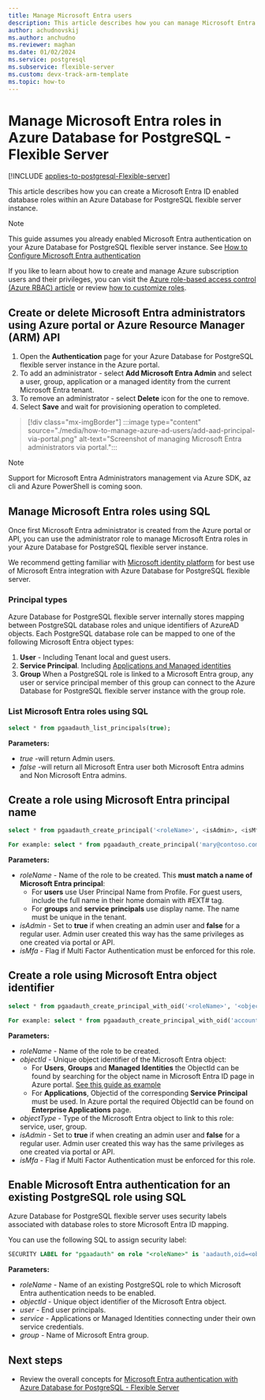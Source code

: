 ```yaml
---
title: Manage Microsoft Entra users
description: This article describes how you can manage Microsoft Entra ID enabled roles to interact with Azure Database for PostgreSQL - Flexible Server.
author: achudnovskij
ms.author: anchudno
ms.reviewer: maghan
ms.date: 01/02/2024
ms.service: postgresql
ms.subservice: flexible-server
ms.custom: devx-track-arm-template
ms.topic: how-to
---
```


# Manage Microsoft Entra roles in Azure Database for PostgreSQL - Flexible Server 

[!INCLUDE [applies-to-postgresql-Flexible-server](../includes/applies-to-postgresql-Flexible-server.md)]

This article describes how you can create a Microsoft Entra ID enabled database roles within an Azure Database for PostgreSQL flexible server instance.

> [!NOTE]  
> This guide assumes you already enabled Microsoft Entra authentication on your Azure Database for PostgreSQL flexible server instance.
> See [How to Configure Microsoft Entra authentication](./how-to-configure-sign-in-azure-ad-authentication.md)

If you like to learn about how to create and manage Azure subscription users and their privileges, you can visit the [Azure role-based access control (Azure RBAC) article](../../role-based-access-control/built-in-roles.md) or review [how to customize roles](../../role-based-access-control/custom-roles.md).

<a name='create-or-delete-azure-ad-administrators-using-azure-portal-or-azure-resource-manager-arm-api'></a>

## Create or delete Microsoft Entra administrators using Azure portal or Azure Resource Manager (ARM) API

1. Open the **Authentication** page for your Azure Database for PostgreSQL flexible server instance in the Azure portal.
1. To add an administrator - select **Add Microsoft Entra Admin**  and select a user, group, application or a managed identity from the current Microsoft Entra tenant.
1. To remove an administrator - select **Delete** icon for the one to remove.
1. Select **Save** and wait for provisioning operation to completed.

> [!div class="mx-imgBorder"]
> :::image type="content" source="./media/how-to-manage-azure-ad-users/add-aad-principal-via-portal.png" alt-text="Screenshot of managing Microsoft Entra administrators via portal.":::

> [!NOTE]  
> Support for Microsoft Entra Administrators management via Azure SDK, az cli and Azure PowerShell is coming soon.

<a name='manage-azure-ad-roles-using-sql'></a>

## Manage Microsoft Entra roles using SQL

Once first Microsoft Entra administrator is created from the Azure portal or API, you can use the administrator role to manage Microsoft Entra roles in your Azure Database for PostgreSQL flexible server instance.

We recommend getting familiar with [Microsoft identity platform](../../active-directory/develop/v2-overview.md) for best use of Microsoft Entra integration with Azure Database for PostgreSQL flexible server.

### Principal types

Azure Database for PostgreSQL flexible server internally stores mapping between PostgreSQL database roles and unique identifiers of AzureAD objects.
Each PostgreSQL database role can be mapped to one of the following Microsoft Entra object types:

1. **User** - Including Tenant local and guest users.
1. **Service Principal**. Including [Applications and Managed identities](../../active-directory/develop/app-objects-and-service-principals.md)
1. **Group**  When a PostgreSQL role is linked to a Microsoft Entra group, any user or service principal member of this group can connect to the Azure Database for PostgreSQL flexible server instance with the group role.

<a name='list-azure-ad-roles-using-sql'></a>

### List Microsoft Entra roles using SQL

```sql
select * from pgaadauth_list_principals(true);
```

**Parameters:**
- *true*  -will return Admin users.
- *false* -will return all Microsoft Entra user both Microsoft Entra admins and Non Microsoft Entra admins.

<a name='create-a-role-using-azure-ad-principal-name'></a>

## Create a role using Microsoft Entra principal name

```sql
select * from pgaadauth_create_principal('<roleName>', <isAdmin>, <isMfa>);

For example: select * from pgaadauth_create_principal('mary@contoso.com', false, false);
```

**Parameters:**
- *roleName* - Name of the role to be created. This **must match a name of Microsoft Entra principal**:
   - For **users** use User Principal Name from Profile. For guest users, include the full name in their home domain with #EXT# tag.
   - For **groups** and **service principals** use display name. The name must be unique in the tenant.
- *isAdmin* - Set to **true** if when creating an admin user and **false** for a regular user. Admin user created this way has the same privileges as one created via portal or API.
- *isMfa* - Flag if Multi Factor Authentication must be enforced for this role.

<a name='create-a-role-using-azure-ad-object-identifier'></a>

## Create a role using Microsoft Entra object identifier

```sql
select * from pgaadauth_create_principal_with_oid('<roleName>', '<objectId>', '<objectType>', <isAdmin>, <isMfa>);

For example: select * from pgaadauth_create_principal_with_oid('accounting_application', '00000000-0000-0000-0000-000000000000', 'service', false, false);
```

**Parameters:**
- *roleName* - Name of the role to be created.
- *objectId* - Unique object identifier of the Microsoft Entra object:
   - For **Users**, **Groups** and **Managed Identities** the ObjectId can be found by searching for the object name in Microsoft Entra ID page in Azure portal. [See this guide as example](/partner-center/find-ids-and-domain-names)
   - For **Applications**, Objectid of the corresponding **Service Principal** must be used. In Azure portal the required ObjectId can be found on **Enterprise Applications** page.
- *objectType* - Type of the Microsoft Entra object to link to this role: service, user, group.
- *isAdmin* - Set to **true** if when creating an admin user and **false** for a regular user. Admin user created this way has the same privileges as one created via portal or API.
- *isMfa* - Flag if Multi Factor Authentication must be enforced for this role.

<a name='enable-azure-ad-authentication-for-an-existing-postgresql-role-using-sql'></a>

## Enable Microsoft Entra authentication for an existing PostgreSQL role using SQL

Azure Database for PostgreSQL flexible server uses security labels associated with database roles to store Microsoft Entra ID mapping.

You can use the following SQL to assign security label:

```sql
SECURITY LABEL for "pgaadauth" on role "<roleName>" is 'aadauth,oid=<objectId>,type=<user|group|service>,admin';
```

**Parameters:**
- *roleName* - Name of an existing PostgreSQL role to which Microsoft Entra authentication needs to be enabled.
- *objectId* - Unique object identifier of the Microsoft Entra object.
- *user* - End user principals.
- *service* - Applications or Managed Identities connecting under their own service credentials.
- *group* - Name of Microsoft Entra group.

## Next steps

- Review the overall concepts for [Microsoft Entra authentication with Azure Database for PostgreSQL - Flexible Server](concepts-azure-ad-authentication.md)
